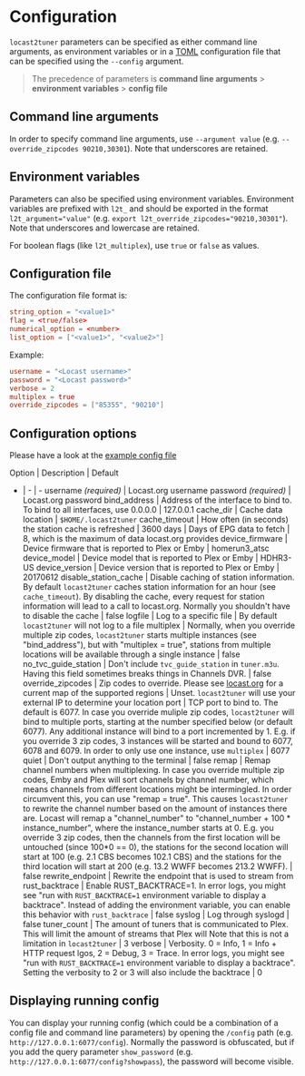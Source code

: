 # Configuration

`locast2tuner` parameters can be specified as either command line arguments, as environment variables or in a [TOML](https://github.com/toml-lang/toml) configuration file that can be specified using the `--config` argument.

> The precedence of parameters is **command line arguments** > **environment variables** > **config file**
## Command line arguments
In order to specify command line arguments, use `--argument value` (e.g. `--override_zipcodes 90210,30301`). Note that underscores are retained.

## Environment variables
Parameters can also be specified using environment variables. Environment variables are prefixed with `l2t_` and should be exported in the format `l2t_argument="value"` (e.g. `export l2t_override_zipcodes="90210,30301"`). Note that underscores and lowercase are retained.

For boolean flags (like `l2t_multiplex`), use `true` or `false` as values.

## Configuration file
The configuration file format is:

```toml
string_option = "<value1>"
flag = <true/false>
numerical_option = <number>
list_option = ["<value1>", "<value2>"]
```

Example:
```toml
username = "<Locast username>"
password = "<Locast password>"
verbose = 2
multiplex = true
override_zipcodes = ["85355", "90210"]
```

## Configuration options
Please have a look at the [example config file](https://raw.githubusercontent.com/wouterdebie/locast2tuner/main/assets/config.example)

Option | Description | Default
- | - | -
username _(required)_   | Locast.org username
password _(required)_   | Locast.org password
bind_address            | Address of the interface to bind to. To bind to all interfaces, use 0.0.0.0 | 127.0.0.1
cache_dir               | Cache data location | `$HOME/.locast2tuner`
cache_timeout           | How often (in seconds) the station cache is refreshed | 3600
days                    | Days of EPG data to fetch | 8, which is the maximum of data locast.org provides
device_firmware         | Device firmware that is reported to Plex or Emby | homerun3_atsc
device_model            | Device model that is reported to Plex or Emby | HDHR3-US
device_version          | Device version that is reported to Plex or Emby | 20170612
disable_station_cache   | Disable caching of station information. By default `locast2tuner` caches station information for an hour (see `cache_timeout`). By disabling the cache, every request for station information will lead to a call to locast.org. Normally you shouldn't have to disable the cache | false
logfile                 | Log to a specific file | By default `locast2tuner` will not log to a file
multiplex               | Normally, when you override multiple zip codes, `locast2tuner` starts multiple instances (see "bind_address"), but with "multiplex = true", stations from multiple locations will be available through a single instance | false
no_tvc_guide_station    | Don't include `tvc_guide_station` in `tuner.m3u`. Having this field sometimes breaks things in Channels DVR. | false
override_zipcodes       | Zip codes to override. Please see [locast.org](https://www.locast.org/dma) for a current map of the supported regions | Unset. `locast2tuner` will use your external IP to determine your location
port                    | TCP port to bind to. The default is 6077. In case you override muliple zip codes, `locast2tuner` will bind to multiple ports, starting at the number specified below (or default 6077). Any additional instance will bind to a port incremented by 1. E.g. if you override 3 zip codes, 3 instances will be started and bound to 6077, 6078 and 6079. In order to only use one instance, use `multiplex` | 6077
quiet                   | Don't output anything to the terminal | false
remap                   | Remap channel numbers when multiplexing. In case you override multiple zip codes, Emby and Plex will sort channels by channel number, which means channels from different locations might be intermingled. In order circumvent this, you can use "remap = true". This causes `locast2tuner` to rewrite the channel number based on the amount of instances there are. Locast will remap a "channel_number" to "channel_number + 100 * instance_number", where the instance_number starts at 0. E.g. you override 3 zip codes, then the channels from the first location will be untouched (since 100*0 == 0), the stations for the second location will start at 100 (e.g. 2.1 CBS becomes 102.1 CBS) and the stations for the third location will start at 200 (e.g. 13.2 WWFF becomes 213.2 WWFF). | false
rewrite_endpoint        | Rewrite the endpoint that is used to stream from
rust_backtrace          | Enable RUST_BACKTRACE=1. In error logs, you might see "run with `RUST_BACKTRACE=1` environment variable to display a backtrace". Instead of adding the environment variable, you can enable this behavior with `rust_backtrace` | false
syslog                  | Log through syslogd | false
tuner_count             | The amount of tuners that is communicated to Plex. This will limit the amount of streams that Plex will Note that this is not a limitation in `locast2tuner` | 3
verbose                 | Verbosity. 0 = Info, 1 = Info + HTTP request lgos, 2 = Debug, 3 = Trace. In error logs, you might see "run with `RUST_BACKTRACE=1` environment variable to display a backtrace". Setting the verbosity to 2 or 3 will also include the backtrace | 0

## Displaying running config
You can display your running config (which could be a combination of a config file and command line parameters) by opening the `/config` path (e.g. `http://127.0.0.1:6077/config`). Normally the password is obfuscated, but if you add the query parameter `show_password` (e.g. `http://127.0.0.1:6077/config?showpass`), the password will become visible.
